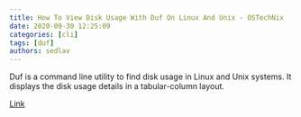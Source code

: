 ```yaml
---
title: How To View Disk Usage With Duf On Linux And Unix - OSTechNix
date: 2020-09-30 12:25:09
categories: [cli]
tags: [duf]
authors: sedlav
---
```


Duf is a command line utility to find disk usage in Linux and Unix systems. It displays the disk usage details in a tabular-column layout.

[Link](https://ostechnix.com/how-to-view-disk-usage-with-duf-on-linux-and-unix/)
